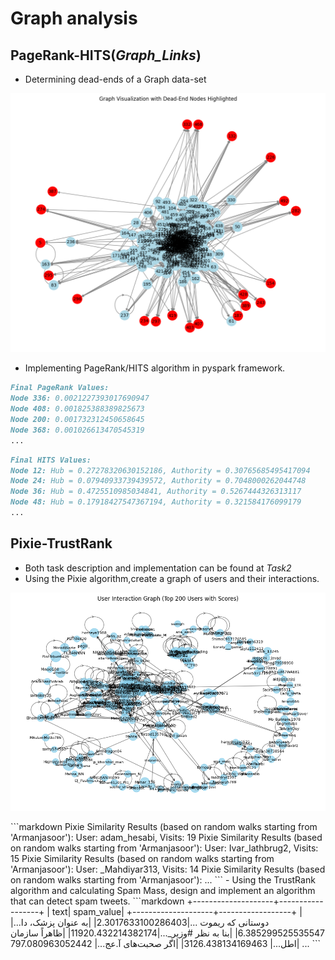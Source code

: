 # Graph analysis

## PageRank-HITS(*Graph_Links*) 

- Determining dead-ends of a Graph data-set 
<p align="center">
    <img src="1.png" alt="Descriptive Alt Text" class="fit-width-image">
</p>

- Implementing PageRank/HITS algorithm in pyspark framework.  
```markdown
Final PageRank Values:
Node 336: 0.0021227393017690947
Node 408: 0.001825388389825673
Node 200: 0.001732312450658645
Node 368: 0.001026613470545319
...
```
```markdown
Final HITS Values:
Node 12: Hub = 0.27278320630152186, Authority = 0.30765685495417094
Node 24: Hub = 0.07940933739439572, Authority = 0.7048000262044748
Node 36: Hub = 0.4725510985034841, Authority = 0.5267444326313117
Node 48: Hub = 0.17918427547367194, Authority = 0.321584176099179
...
```
## Pixie-TrustRank
- Both task description and implementation can be found at *Task2*
- Using the Pixie algorithm,create a graph of users and their interactions.
<p align="center">
    <img src="2.png" alt="Descriptive Alt Text" class="fit-width-image">
</p>
```markdown
Pixie Similarity Results (based on random walks starting from 'Armanjasoor'):
User: adam_hesabi, Visits: 19
Pixie Similarity Results (based on random walks starting from 'Armanjasoor'):
User: Ivar_lathbrug2, Visits: 15
Pixie Similarity Results (based on random walks starting from 'Armanjasoor'):
User: _Mahdiyar313, Visits: 14
Pixie Similarity Results (based on random walks starting from 'Armanjasoor'):
...
```
- Using the TrustRank algorithm and calculating Spam Mass, design and implement an algorithm that can detect spam tweets.
```markdown
+--------------------+------------------+
|                text|        spam_value|
+--------------------+------------------+
|دوستانی که ریموت ...|2.3017633100286403|
|به عنوان پزشک، دا...| 6.385299525535547|
|بنا به نظر #وزیر_...|11920.432214382174|
|ظاهراً سازمان اطل...| 3126.438134169463|
|اگر صحبت‌های آ.عج...|  797.080963052442|
...
```

